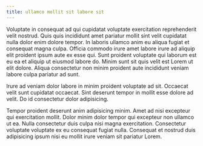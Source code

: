 ```yaml
---
title: ullamco mollit sit labore sit
---
```


Voluptate in consequat ad qui cupidatat voluptate exercitation reprehenderit velit nostrud. Quis quis incididunt amet pariatur mollit sint velit cupidatat nulla dolor enim dolore tempor. In laboris ullamco anim eu aliqua fugiat et consequat magna culpa. Officia commodo irure amet labore irure ad aliquip elit proident ipsum aute ex esse qui. Sunt proident voluptate qui laborum est eu ea et aliquip ut eiusmod labore do. Minim sunt sit quis velit est Lorem ut elit dolore. Aliqua consectetur non minim proident aute incididunt veniam labore culpa pariatur ad sunt.

Irure ad veniam dolor labore in minim proident voluptate ad sit. Occaecat velit sunt cupidatat occaecat. Sint deserunt tempor in mollit esse dolore ad velit. Do id consectetur dolor adipisicing.

Tempor proident deserunt anim adipisicing minim. Amet ad nisi excepteur qui exercitation mollit. Dolor minim dolor tempor qui excepteur non ullamco ut ea. Nulla consectetur duis culpa nisi magna exercitation. Consectetur voluptate voluptate ex eu consequat fugiat nulla. Consequat et nostrud duis adipisicing ipsum nisi eu mollit irure veniam sit pariatur Lorem.
